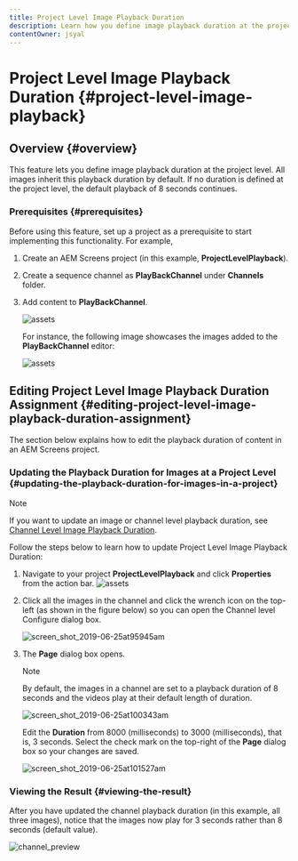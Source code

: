 ```yaml
---
title: Project Level Image Playback Duration
description: Learn how you define image playback duration at the project level. 
contentOwner: jsyal
---
```


# Project Level Image Playback Duration {#project-level-image-playback}

## Overview {#overview}

This feature lets you define image playback duration at the project level. All images inherit this playback duration by default. If no duration is defined at the project level, the default playback of 8 seconds continues.

### Prerequisites {#prerequisites}

Before using this feature, set up a project as a prerequisite to start implementing this functionality. For example,

1. Create an AEM Screens project (in this example, **ProjectLevelPlayback**).
1. Create a sequence channel as **PlayBackChannel** under **Channels** folder.
1. Add content to **PlayBackChannel**.

   ![assets](assets/image_playback1.png)

   For instance, the following image showcases the images added to the **PlayBackChannel** editor:

   ![assets](assets/image_playback2.png)

## Editing Project Level Image Playback Duration Assignment {#editing-project-level-image-playback-duration-assignment}

The section below explains how to edit the playback duration of content in an AEM Screens project.

### Updating the Playback Duration for Images at a Project Level {#updating-the-playback-duration-for-images-in-a-project}


>[!NOTE]
>
>If you want to update an image or channel level playback duration, see [Channel Level Image Playback Duration](channel-level-image-playback.md).

Follow the steps below to learn how to update Project Level Image Playback Duration:

1. Navigate to your project **ProjectLevelPlayback** and click **Properties** from the action bar.
    ![assets](assets/image_playback3.png)

1. Click all the images in the channel and click the wrench icon on the top-left (as shown in the figure below) so you can open the Channel level Configure dialog box.

   ![screen_shot_2019-06-25at95945am](assets/screen_shot_2019-06-25at95945am.png)

1. The **Page** dialog box opens.

   >[!NOTE]
   >
   >By default, the images in a channel are set to a playback duration of 8 seconds and the videos play at their default length of duration.

   ![screen_shot_2019-06-25at100343am](assets/screen_shot_2019-06-25at100343am.png)

   Edit the **Duration** from 8000 (milliseconds) to 3000 (milliseconds), that is, 3 seconds. Select the check mark on the top-right of the **Page** dialog box so your changes are saved.

   ![screen_shot_2019-06-25at101527am](assets/screen_shot_2019-06-25at101527am.png)

### Viewing the Result {#viewing-the-result}

After you have updated the channel playback duration (in this example, all three images), notice that the images now play for 3 seconds rather than 8 seconds (default value).

![channel_preview](assets/channel_preview.gif)

